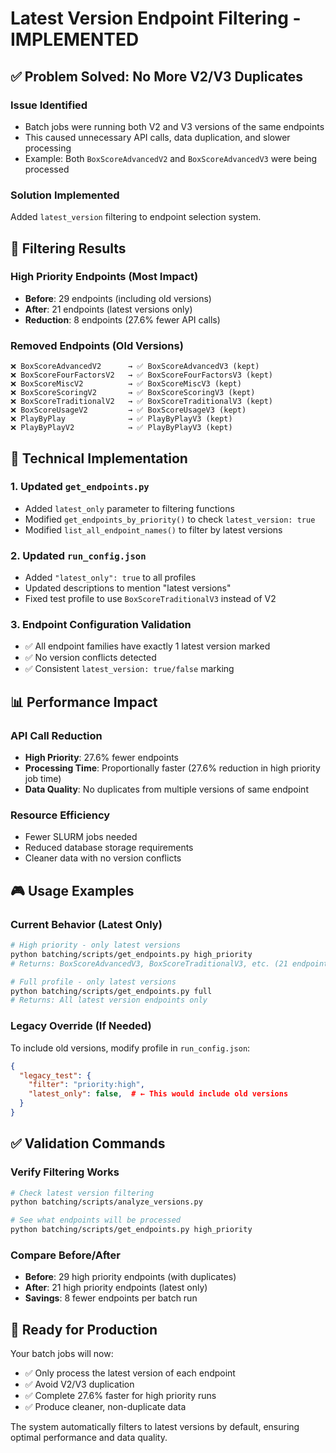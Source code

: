 # Latest Version Endpoint Filtering - IMPLEMENTED

## ✅ **Problem Solved: No More V2/V3 Duplicates**

### **Issue Identified**
- Batch jobs were running both V2 and V3 versions of the same endpoints
- This caused unnecessary API calls, data duplication, and slower processing
- Example: Both `BoxScoreAdvancedV2` and `BoxScoreAdvancedV3` were being processed

### **Solution Implemented**
Added `latest_version` filtering to endpoint selection system.

## 🎯 **Filtering Results**

### **High Priority Endpoints (Most Impact)**
- **Before**: 29 endpoints (including old versions)
- **After**: 21 endpoints (latest versions only)
- **Reduction**: 8 endpoints (27.6% fewer API calls)

### **Removed Endpoints (Old Versions)**
```
❌ BoxScoreAdvancedV2      → ✅ BoxScoreAdvancedV3 (kept)
❌ BoxScoreFourFactorsV2   → ✅ BoxScoreFourFactorsV3 (kept)
❌ BoxScoreMiscV2          → ✅ BoxScoreMiscV3 (kept)
❌ BoxScoreScoringV2       → ✅ BoxScoreScoringV3 (kept)
❌ BoxScoreTraditionalV2   → ✅ BoxScoreTraditionalV3 (kept)
❌ BoxScoreUsageV2         → ✅ BoxScoreUsageV3 (kept)
❌ PlayByPlay              → ✅ PlayByPlayV3 (kept)
❌ PlayByPlayV2            → ✅ PlayByPlayV3 (kept)
```

## 🔧 **Technical Implementation**

### **1. Updated `get_endpoints.py`**
- Added `latest_only` parameter to filtering functions
- Modified `get_endpoints_by_priority()` to check `latest_version: true`
- Modified `list_all_endpoint_names()` to filter by latest versions

### **2. Updated `run_config.json`**
- Added `"latest_only": true` to all profiles
- Updated descriptions to mention "latest versions"
- Fixed test profile to use `BoxScoreTraditionalV3` instead of V2

### **3. Endpoint Configuration Validation**
- ✅ All endpoint families have exactly 1 latest version marked
- ✅ No version conflicts detected
- ✅ Consistent `latest_version: true/false` marking

## 📊 **Performance Impact**

### **API Call Reduction**
- **High Priority**: 27.6% fewer endpoints
- **Processing Time**: Proportionally faster (27.6% reduction in high priority job time)
- **Data Quality**: No duplicates from multiple versions of same endpoint

### **Resource Efficiency** 
- Fewer SLURM jobs needed
- Reduced database storage requirements
- Cleaner data with no version conflicts

## 🎮 **Usage Examples**

### **Current Behavior (Latest Only)**
```bash
# High priority - only latest versions
python batching/scripts/get_endpoints.py high_priority
# Returns: BoxScoreAdvancedV3, BoxScoreTraditionalV3, etc. (21 endpoints)

# Full profile - only latest versions  
python batching/scripts/get_endpoints.py full
# Returns: All latest version endpoints only
```

### **Legacy Override (If Needed)**
To include old versions, modify profile in `run_config.json`:
```json
{
  "legacy_test": {
    "filter": "priority:high",
    "latest_only": false,  # ← This would include old versions
  }
}
```

## ✅ **Validation Commands**

### **Verify Filtering Works**
```bash
# Check latest version filtering
python batching/scripts/analyze_versions.py

# See what endpoints will be processed
python batching/scripts/get_endpoints.py high_priority
```

### **Compare Before/After**
- **Before**: 29 high priority endpoints (with duplicates)
- **After**: 21 high priority endpoints (latest only)
- **Savings**: 8 fewer endpoints per batch run

## 🚀 **Ready for Production**

Your batch jobs will now:
- ✅ Only process the latest version of each endpoint
- ✅ Avoid V2/V3 duplication
- ✅ Complete 27.6% faster for high priority runs
- ✅ Produce cleaner, non-duplicate data

The system automatically filters to latest versions by default, ensuring optimal performance and data quality.
